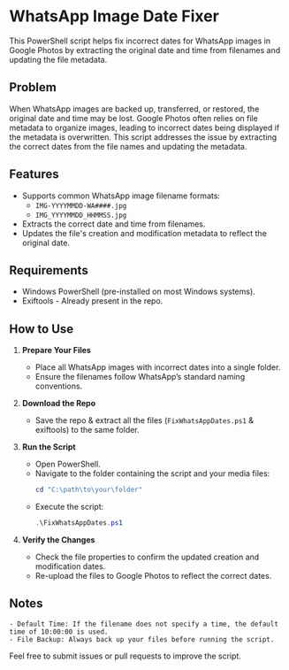# WhatsApp Image Date Fixer
This PowerShell script helps fix incorrect dates for WhatsApp images in Google Photos by extracting the original date and time from filenames and updating the file metadata.

## Problem
When WhatsApp images are backed up, transferred, or restored, the original date and time may be lost. Google Photos often relies on file metadata to organize images, leading to incorrect dates being displayed if the metadata is overwritten. This script addresses the issue by extracting the correct dates from the file names and updating the metadata.

## Features
- Supports common WhatsApp image filename formats:
  - `IMG-YYYYMMDD-WA####.jpg`
  - `IMG_YYYYMMDD_HHMMSS.jpg`
- Extracts the correct date and time from filenames.
- Updates the file's creation and modification metadata to reflect the original date.

## Requirements
- Windows PowerShell (pre-installed on most Windows systems).
- Exiftools - Already present in the repo.

## How to Use

1. **Prepare Your Files**
   - Place all WhatsApp images with incorrect dates into a single folder.
   - Ensure the filenames follow WhatsApp’s standard naming conventions.

2. **Download the Repo**
   - Save the repo & extract all the files (`FixWhatsAppDates.ps1` & exiftools) to the same folder.

3. **Run the Script**
   - Open PowerShell.
   - Navigate to the folder containing the script and your media files:
     ```powershell
     cd "C:\path\to\your\folder"
     ```
   - Execute the script:
     ```powershell
     .\FixWhatsAppDates.ps1
     ```

4. **Verify the Changes**
   - Check the file properties to confirm the updated creation and modification dates.
   - Re-upload the files to Google Photos to reflect the correct dates.

## Notes
    - Default Time: If the filename does not specify a time, the default time of 10:00:00 is used.
    - File Backup: Always back up your files before running the script.
	
Feel free to submit issues or pull requests to improve the script.